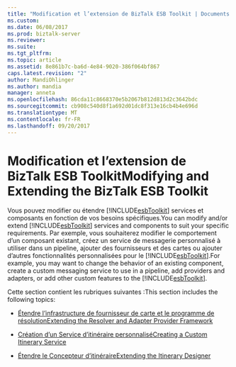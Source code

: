 ```yaml
---
title: "Modification et l’extension de BizTalk ESB Toolkit | Documents Microsoft"
ms.custom: 
ms.date: 06/08/2017
ms.prod: biztalk-server
ms.reviewer: 
ms.suite: 
ms.tgt_pltfrm: 
ms.topic: article
ms.assetid: 8e861b7c-ba6d-4e84-9020-386f064bf867
caps.latest.revision: "2"
author: MandiOhlinger
ms.author: mandia
manager: anneta
ms.openlocfilehash: 86cda11c8668370e5b2067b812d813d2c3642bdc
ms.sourcegitcommit: cb908c540d8f1a692d01dc8f313e16cb4b4e696d
ms.translationtype: MT
ms.contentlocale: fr-FR
ms.lasthandoff: 09/20/2017
---
```

# <a name="modifying-and-extending-the-biztalk-esb-toolkit"></a><span data-ttu-id="5984a-102">Modification et l’extension de BizTalk ESB Toolkit</span><span class="sxs-lookup"><span data-stu-id="5984a-102">Modifying and Extending the BizTalk ESB Toolkit</span></span>
<span data-ttu-id="5984a-103">Vous pouvez modifier ou étendre [!INCLUDE[esbToolkit](../includes/esbtoolkit-md.md)] services et composants en fonction de vos besoins spécifiques.</span><span class="sxs-lookup"><span data-stu-id="5984a-103">You can modify and/or extend [!INCLUDE[esbToolkit](../includes/esbtoolkit-md.md)] services and components to suit your specific requirements.</span></span> <span data-ttu-id="5984a-104">Par exemple, vous souhaiterez modifier le comportement d’un composant existant, créez un service de messagerie personnalisé à utiliser dans un pipeline, ajouter des fournisseurs et des cartes ou ajouter d’autres fonctionnalités personnalisées pour le [!INCLUDE[esbToolkit](../includes/esbtoolkit-md.md)].</span><span class="sxs-lookup"><span data-stu-id="5984a-104">For example, you may want to change the behavior of an existing component, create a custom messaging service to use in a pipeline, add providers and adapters, or add other custom features to the [!INCLUDE[esbToolkit](../includes/esbtoolkit-md.md)].</span></span>  
  
 <span data-ttu-id="5984a-105">Cette section contient les rubriques suivantes :</span><span class="sxs-lookup"><span data-stu-id="5984a-105">This section includes the following topics:</span></span>  
  
-   [<span data-ttu-id="5984a-106">Étendre l’infrastructure de fournisseur de carte et le programme de résolution</span><span class="sxs-lookup"><span data-stu-id="5984a-106">Extending the Resolver and Adapter Provider Framework</span></span>](../esb-toolkit/extending-the-resolver-and-adapter-provider-framework.md)  
  
-   [<span data-ttu-id="5984a-107">Création d’un Service d’itinéraire personnalisé</span><span class="sxs-lookup"><span data-stu-id="5984a-107">Creating a Custom Itinerary Service</span></span>](../esb-toolkit/creating-a-custom-itinerary-service.md)  
  
-   [<span data-ttu-id="5984a-108">Étendre le Concepteur d’itinéraire</span><span class="sxs-lookup"><span data-stu-id="5984a-108">Extending the Itinerary Designer</span></span>](../esb-toolkit/extending-the-itinerary-designer.md)